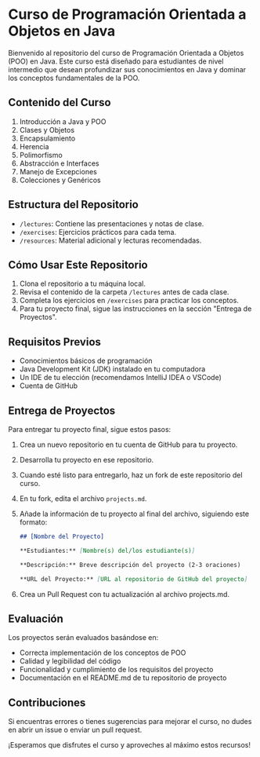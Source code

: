 # Curso de Programación Orientada a Objetos en Java

Bienvenido al repositorio del curso de Programación Orientada a Objetos (POO) en Java. Este curso está diseñado para estudiantes de nivel intermedio que desean profundizar sus conocimientos en Java y dominar los conceptos fundamentales de la POO.

## Contenido del Curso

1. Introducción a Java y POO
2. Clases y Objetos
3. Encapsulamiento
4. Herencia
5. Polimorfismo
6. Abstracción e Interfaces
7. Manejo de Excepciones
8. Colecciones y Genéricos

## Estructura del Repositorio

- `/lectures`: Contiene las presentaciones y notas de clase.
- `/exercises`: Ejercicios prácticos para cada tema.
- `/resources`: Material adicional y lecturas recomendadas.

## Cómo Usar Este Repositorio

1. Clona el repositorio a tu máquina local.
2. Revisa el contenido de la carpeta `/lectures` antes de cada clase.
3. Completa los ejercicios en `/exercises` para practicar los conceptos.
4. Para tu proyecto final, sigue las instrucciones en la sección "Entrega de Proyectos".

## Requisitos Previos

- Conocimientos básicos de programación
- Java Development Kit (JDK) instalado en tu computadora
- Un IDE de tu elección (recomendamos IntelliJ IDEA o VSCode)
- Cuenta de GitHub

## Entrega de Proyectos

Para entregar tu proyecto final, sigue estos pasos:

1. Crea un nuevo repositorio en tu cuenta de GitHub para tu proyecto.
2. Desarrolla tu proyecto en ese repositorio.
3. Cuando esté listo para entregarlo, haz un fork de este repositorio del curso.
4. En tu fork, edita el archivo `projects.md`.
   
6. Añade la información de tu proyecto al final del archivo, siguiendo este formato:
   ```markdown
   ## [Nombre del Proyecto]
   
   **Estudiantes:** [Nombre(s) del/los estudiante(s)]
   
   **Descripción:** Breve descripción del proyecto (2-3 oraciones)
   
   **URL del Proyecto:** [URL al repositorio de GitHub del proyecto]
   ```
7. Crea un Pull Request con tu actualización al archivo projects.md.

## Evaluación

Los proyectos serán evaluados basándose en:
- Correcta implementación de los conceptos de POO
- Calidad y legibilidad del código
- Funcionalidad y cumplimiento de los requisitos del proyecto
- Documentación en el README.md de tu repositorio de proyecto

## Contribuciones

Si encuentras errores o tienes sugerencias para mejorar el curso, no dudes en abrir un issue o enviar un pull request.

¡Esperamos que disfrutes el curso y aproveches al máximo estos recursos!
